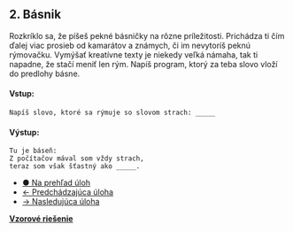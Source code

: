 ## 2. Básnik
Rozkríklo sa, že píšeš pekné básničky na rôzne príležitosti. Prichádza ti čím ďalej viac prosieb od kamarátov a známych, či im nevytoríš peknú rýmovačku. Vymýšať kreatívne texty je niekedy veľká námaha, tak ti napadne, že stačí meniť len rým. Napíš program, ktorý za teba slovo vloží do predlohy básne.

#### Vstup:
```
Napíš slovo, ktoré sa rýmuje so slovom strach: _____
```

#### Výstup:
```
Tu je báseň:
Z počítačov mával som vždy strach,
teraz som však šťastný ako _____.
```

- [&#9679; Na prehľad úloh](/zbierka-uloh.html)
- [&larr; Predchádzajúca úloha](/coding/beginner/1-chapter/1.html)
- [&rarr; Nasledujúca úloha](/coding/beginner/1-chapter/3.html)

[**Vzorové riešenie**](/coding/beginner/1-chapter/2-solve.html)
